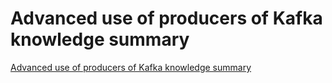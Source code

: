 # Advanced use of producers of Kafka knowledge summary
[Advanced use of producers of Kafka knowledge summary](https://aiwithcloud.com/2022/09/15/advanced_use_of_producers_of_kafka_knowledge_summary/)